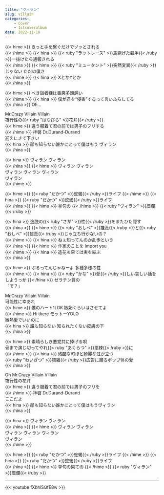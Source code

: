 ```yaml
---
title: "ヴィラン"
slug: villain
categories:
    - Cover
    - 1stcoveralbum
date: 2022-11-18
---
```


{{< hime >}}
きっと手を繋ぐだけでゾッとされる  
{{< /hime >}}
{{< hina >}}
{{< ruby "ラットレース" >}}馬鹿げた競争{{< /ruby >}}一抜けたら通報される  
{{< /hina >}}
{{< hime >}}
{{< ruby "ミュータント" >}}突然変異{{< /ruby >}}じゃない ただの僕さ  
{{< /hime >}}
{{< hina >}}
XとかYとか  
{{< /hina >}}

{{< hime >}}
べき論者様は善悪多頭飼い  
{{< /hime >}}
{{< hina >}}
僕が君を“侵害”するって言いふらしてる  
{{< /hina >}}
Oh...  

Mr.Crazy Villain Villain  
夜行性の{{< ruby "はなびら" >}}花弁{{< /ruby >}}  
{{< hime >}}
違う服着て君の前では男子のフリする  
{{< /hime >}}
拝啓 Dr.Durand-Durand  
迎えにきて下さい  
{{< hina >}}
顔も知らない誰かにとって僕はもう 
ヴィラン  
{{< /hina >}}

{{< hina >}}
ヴィラン ヴィラン  
{{< /hina >}}
{{< hime >}}
ヴィラン ヴィラン  
ヴィラン ヴィラン ヴィラン  
ヴィラン  
{{< /hime >}}

{{< hime >}}
{{< ruby "だかつ" >}}蛇蝎{{< /ruby >}}ライフ 
{{< /hime >}}
{{< hina >}}
{{< ruby "だかつ" >}}蛇蝎{{< /ruby >}}ライフ  
{{< /hina >}}
{{< hime >}}
挙句の 
{{< /hime >}}
{{< ruby "ヴィラン" >}}糜爛{{< /ruby >}}  

{{< hina >}}
逸脱の{{< ruby "さが" >}}性{{< /ruby >}}をまたひた隠す  
{{< /hina >}}
{{< hime >}}
{{< ruby "おしべ" >}}雄蕊{{< /ruby >}}と{{< ruby "おしべ" >}}雄蕊{{< /ruby >}}じゃ立ち行かないの？  
{{< /hime >}}
{{< hina >}}
ねぇ知ってんのか乱歩という  
{{< /hina >}}
{{< hime >}}
作家のことを Import you  
{{< /hime >}}
{{< hina >}}
造花も果ては実を結ぶ  
{{< /hina >}}

{{< hime >}}
ぶるってんじゃねーよ 多種多様の性  
{{< /hime >}}
{{< hina >}}
{{< ruby "かな" >}}愛{{< /ruby >}}しい哀しい話をしようっか 
{{< /hina >}}
ゼラチン質の  
「で？」  

Mr.Crazy Villain Villain  
可能性に幸あれ  
{{< hime >}}
僕のハート1LDK 嫉妬くらいはさせてよ  
{{< /hime >}}
Hi there モットーYOLO  
微熱愛でいいのに  
{{< hina >}}
誰も知らない 知られたくない皮膚の下  
{{< /hina >}}

{{< hime >}}
素晴らしき悪党共に捧げる唄  
骨まで演じ切ってやれ{{< ruby "あくらつ" >}}悪辣{{< /ruby >}}に  
{{< /hime >}}
{{< hina >}}
残酷な町ほど綺麗な虹が立つ  
{{< ruby "わいざつ" >}}猥雑{{< /ruby >}}広告に踊るポップ体の愛  
{{< /hina >}}

Oh Mr.Crazy Villain Villain  
夜行性の花弁  
{{< hime >}}
違う服着て君の前では男子のフリを  
{{< /hime >}}
拝啓 Dr.Durand-Durand  
ここだよ  
{{< hina >}}
顔も知らない誰かにとって僕はもうヴィラン  
{{< /hina >}}

{{< hina >}}
ヴィラン ヴィラン  
{{< /hina >}}
{{< hime >}}
ヴィラン ヴィラン  
ヴィラン ヴィラン ヴィラン  
ヴィラン  
{{< /hime >}}

{{< hime >}}
{{< ruby "だかつ" >}}蛇蝎{{< /ruby >}}ライフ 
{{< /hime >}}
{{< hina >}}
{{< ruby "だかつ" >}}蛇蝎{{< /ruby >}}ライフ  
{{< /hina >}}
{{< hime >}}
挙句の果ての 
{{< /hime >}}
{{< ruby "ヴィラン" >}}糜爛{{< /ruby >}}  

---

{{< youtube fXbhlSQfE8w >}}